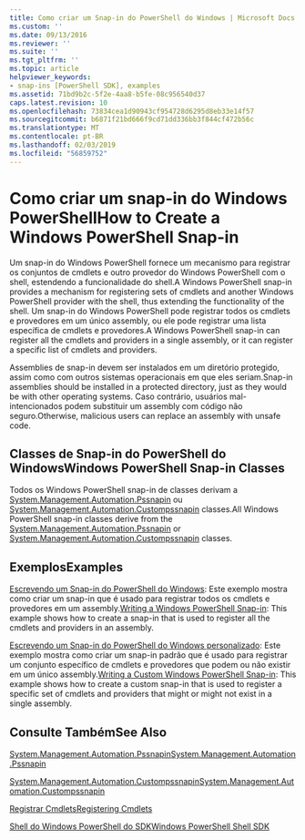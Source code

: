 ```yaml
---
title: Como criar um Snap-in do PowerShell do Windows | Microsoft Docs
ms.custom: ''
ms.date: 09/13/2016
ms.reviewer: ''
ms.suite: ''
ms.tgt_pltfrm: ''
ms.topic: article
helpviewer_keywords:
- snap-ins [PowerShell SDK], examples
ms.assetid: 71bd9b2c-5f2e-4aa8-b5fe-08c956540d37
caps.latest.revision: 10
ms.openlocfilehash: 73834cea1d90943cf954728d6295d8eb33e14f57
ms.sourcegitcommit: b6871f21bd666f9cd71dd336bb3f844cf472b56c
ms.translationtype: MT
ms.contentlocale: pt-BR
ms.lasthandoff: 02/03/2019
ms.locfileid: "56859752"
---
```

# <a name="how-to-create-a-windows-powershell-snap-in"></a><span data-ttu-id="62af2-102">Como criar um snap-in do Windows PowerShell</span><span class="sxs-lookup"><span data-stu-id="62af2-102">How to Create a Windows PowerShell Snap-in</span></span>

<span data-ttu-id="62af2-103">Um snap-in do Windows PowerShell fornece um mecanismo para registrar os conjuntos de cmdlets e outro provedor do Windows PowerShell com o shell, estendendo a funcionalidade do shell.</span><span class="sxs-lookup"><span data-stu-id="62af2-103">A Windows PowerShell snap-in provides a mechanism for registering sets of cmdlets and another Windows PowerShell provider with the shell, thus extending the functionality of the shell.</span></span> <span data-ttu-id="62af2-104">Um snap-in do Windows PowerShell pode registrar todos os cmdlets e provedores em um único assembly, ou ele pode registrar uma lista específica de cmdlets e provedores.</span><span class="sxs-lookup"><span data-stu-id="62af2-104">A Windows PowerShell snap-in can register all the cmdlets and providers in a single assembly, or it can register a specific list of cmdlets and providers.</span></span>

<span data-ttu-id="62af2-105">Assemblies de snap-in devem ser instalados em um diretório protegido, assim como com outros sistemas operacionais em que eles seriam.</span><span class="sxs-lookup"><span data-stu-id="62af2-105">Snap-in assemblies should be installed in a protected directory, just as they would be with other operating systems.</span></span> <span data-ttu-id="62af2-106">Caso contrário, usuários mal-intencionados podem substituir um assembly com código não seguro.</span><span class="sxs-lookup"><span data-stu-id="62af2-106">Otherwise, malicious users can replace an assembly with unsafe code.</span></span>

## <a name="windows-powershell-snap-in-classes"></a><span data-ttu-id="62af2-107">Classes de Snap-in do PowerShell do Windows</span><span class="sxs-lookup"><span data-stu-id="62af2-107">Windows PowerShell Snap-in Classes</span></span>

<span data-ttu-id="62af2-108">Todos os Windows PowerShell snap-in de classes derivam a [System.Management.Automation.Pssnapin](/dotnet/api/System.Management.Automation.PSSnapIn) ou [System.Management.Automation.Custompssnapin](/dotnet/api/System.Management.Automation.CustomPSSnapIn) classes.</span><span class="sxs-lookup"><span data-stu-id="62af2-108">All Windows PowerShell snap-in classes derive from the [System.Management.Automation.Pssnapin](/dotnet/api/System.Management.Automation.PSSnapIn) or [System.Management.Automation.Custompssnapin](/dotnet/api/System.Management.Automation.CustomPSSnapIn) classes.</span></span>

## <a name="examples"></a><span data-ttu-id="62af2-109">Exemplos</span><span class="sxs-lookup"><span data-stu-id="62af2-109">Examples</span></span>

<span data-ttu-id="62af2-110">[Escrevendo um Snap-in do PowerShell do Windows](./writing-a-windows-powershell-snap-in.md): Este exemplo mostra como criar um snap-in que é usado para registrar todos os cmdlets e provedores em um assembly.</span><span class="sxs-lookup"><span data-stu-id="62af2-110">[Writing a Windows PowerShell Snap-in](./writing-a-windows-powershell-snap-in.md): This example shows how to create a snap-in that is used to register all the cmdlets and providers in an assembly.</span></span>

<span data-ttu-id="62af2-111">[Escrevendo um Snap-in do PowerShell do Windows personalizado](./writing-a-custom-windows-powershell-snap-in.md): Este exemplo mostra como criar um snap-in padrão que é usado para registrar um conjunto específico de cmdlets e provedores que podem ou não existir em um único assembly.</span><span class="sxs-lookup"><span data-stu-id="62af2-111">[Writing a Custom Windows PowerShell Snap-in](./writing-a-custom-windows-powershell-snap-in.md): This example shows how to create a custom snap-in that is used to register a specific set of cmdlets and providers that might or might not exist in a single assembly.</span></span>

## <a name="see-also"></a><span data-ttu-id="62af2-112">Consulte Também</span><span class="sxs-lookup"><span data-stu-id="62af2-112">See Also</span></span>

[<span data-ttu-id="62af2-113">System.Management.Automation.Pssnapin</span><span class="sxs-lookup"><span data-stu-id="62af2-113">System.Management.Automation.Pssnapin</span></span>](/dotnet/api/System.Management.Automation.PSSnapIn)

[<span data-ttu-id="62af2-114">System.Management.Automation.Custompssnapin</span><span class="sxs-lookup"><span data-stu-id="62af2-114">System.Management.Automation.Custompssnapin</span></span>](/dotnet/api/System.Management.Automation.CustomPSSnapIn)

[<span data-ttu-id="62af2-115">Registrar Cmdlets</span><span class="sxs-lookup"><span data-stu-id="62af2-115">Registering Cmdlets</span></span>](./registering-cmdlets.md)

[<span data-ttu-id="62af2-116">Shell do Windows PowerShell do SDK</span><span class="sxs-lookup"><span data-stu-id="62af2-116">Windows PowerShell Shell SDK</span></span>](../windows-powershell-reference.md)
